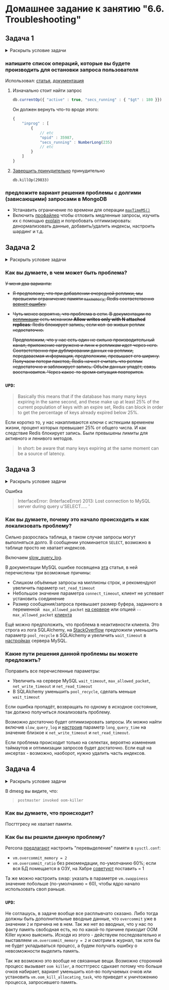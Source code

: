 # Домашнее задание к занятию "6.6. Troubleshooting"

## Задача 1

<details>
<summary>Раскрыть условие задачи</summary>

> Перед выполнением задания ознакомьтесь с документацией по [администрированию MongoDB](https://docs.mongodb.com/manual/administration/).
>
> Пользователь (разработчик) написал в канал поддержки, что у него уже 3 минуты происходит CRUD операция в MongoDB и её нужно прервать.
>
> Вы как инженер поддержки решили произвести данную операцию:
> - напишите список операций, которые вы будете производить для остановки запроса пользователя
> - предложите вариант решения проблемы с долгими (зависающими) запросами в MongoDB

</details>

### напишите список операций, которые вы будете производить для остановки запроса пользователя
Использовал: [статья](https://blog.mlab.com/2014/02/mongodb-currentop-killop/), [документация](https://www.mongodb.com/docs/v4.2/reference/method/db.currentOp/)

1. Изначально стоит найти запрос
   ```js
   db.currentOp({ "active" : true, "secs_running" : { "$gt" : 180 }})
   ```
   Он должен вернуть что-то вроде этого:
   ```js
   {
       "inprog" : [
           {
               // etc
               "opid" : 35987,
               "secs_running" : NumberLong(235)
               // etc
           }
       ]
   }
   ```
1. [Завершить принудительно](https://docs.mongodb.com/manual/tutorial/terminate-running-operations/#killop) принудительно
   ```
   db.killOp(29833)
   ```

### предложите вариант решения проблемы с долгими (зависающими) запросами в MongoDB

- Устанавить ограничение по времени для операции [`maxTimeMS()`](https://docs.mongodb.com/manual/tutorial/terminate-running-operations/#maxtimems)
- Включить [профайлер](https://docs.mongodb.com/manual/tutorial/manage-the-database-profiler/) чтобы отловить медленные запросы, изучить их с помощью [explain](https://docs.mongodb.com/manual/reference/explain-results/#executionstats) и попробовать оптимизировать: денормализовать данные, добавить/удалить индексы, настроить шардинг и т.д.

## Задача 2

<details>
<summary>Раскрыть условие задачи</summary>

> Перед выполнением задания познакомьтесь с документацией по [Redis latency troobleshooting](https://redis.io/topics/latency).
>
> Вы запустили инстанс Redis для использования совместно с сервисом, который использует механизм TTL.
> Причем отношение количества записанных key-value значений к количеству истёкших значений есть величина постоянная и увеличивается пропорционально количеству реплик сервиса.
>
> При масштабировании сервиса до N реплик вы увидели, что:
> - сначала рост отношения записанных значений к истекшим
> - Redis блокирует операции записи
>
> Как вы думаете, в чем может быть проблема?

</details>

### Как вы думаете, в чем может быть проблема?

~~У меня два варианта:~~

* ~~Я предположу, что при добавлении очередной реплики, мы превысили ограничение памяти `maxmemory`, Redis соответственно [вернет ошибку](https://redis.io/topics/faq).~~

* ~~Чуть менее вероятно, что проблема в сети. В документации по [репликации](https://redis.io/topics/replication) есть механизм **Allow writes only with N attached replicas**: Redis блокирует запись, если кол-во живых реплик недостаточно.~~

  ~~Предположим, что у нас есть один не сильно производительный канал, приложение нагружено и линк к репликам идет через него. Соответственно при дублировании данных на реплики, передаваемая информация, предположим, превышает его ширину. Получаем потери пакетов, Redis начнет считать что реплик недостаточно и заблокирует запись.
  Объём данных упадёт, связь восстановится. Через какое-то время ситуация повторится.~~

### `UPD`: 
> Basically this means that if the database has many many keys expiring in the same second, and these make up at least 25% of the current population of keys with an expire set, Redis can block in order to get the percentage of keys already expired below 25%.

Если коротко то, у нас накапливаются ключи с истекшим временем жизни, процент которых превышает 25% от общего числа. И как следствие Redis блокирует запись. Были превышены лимиты для активного и ленивого методов.

> In short: be aware that many keys expiring at the same moment can be a source of latency.

## Задача 3

<details>
<summary>Раскрыть условие задачи</summary>

> Перед выполнением задания познакомьтесь с документацией по [Common Mysql errors](https://dev.mysql.com/doc/refman/8.0/en/common-errors.html).
>
> Вы подняли базу данных MySQL для использования в гис-системе. При росте количества записей, в таблицах базы, пользователи начали жаловаться на ошибки вида:
> ```python
> InterfaceError: (InterfaceError) 2013: Lost connection to MySQL server during query u'SELECT..... '
> ```
>
> Как вы думаете, почему это начало происходить и как локализовать проблему?
>
> Какие пути решения данной проблемы вы можете предложить?

</details>

Ошибка

> InterfaceError: (InterfaceError) 2013: Lost connection to MySQL server during query u'SELECT..... '

### Как вы думаете, почему это начало происходить и как локализовать проблему?

Сильно разрослась таблица, в таком случае запросы могут выполняться долго. В сообщении упоминается `SELECT`, возможно в таблице просто не хватает индексов.

Включаем [slow_query_log](https://dev.mysql.com/_doc_/refman/8.0/en/server-system-variables.html#sysvar_slow_query_log).

В документации MySQL ошибке посвящена [эта](https://dev.mysql.com/doc/refman/8.0/en/error-lost-connection.html) статья, в ней перечислены три возможные причины:
* Слишком объёмные запросы на миллионы строк, и рекомендуют увеличить параметр `net_read_timeout`
* Небольшое значение параметра `connect_timeout`, клиент не успевает установить соединение
* Размер сообщения/запроса превышает размер буфера, заданного в переменной ` max_allowed_packet` [на сервере](https://dev.mysql.com/doc/refman/8.0/en/server-system-variables.html#sysvar_max_allowed_packet) или опцией `--max_allowed_packet` [клиента](https://dev.mysql.com/doc/refman/8.0/en/packet-too-large.html)

Ещё можно предположить, что проблема в неактивности клиента. Это строга из лога SQLAlchemy, на [StackOverflow](https://stackoverflow.com/questions/29755228/sqlalchemy-mysql-lost-connection-to-mysql-server-during-query) предложили уменьшить параметр `pool_recycle` в SQLAlchemy и увеличить `wait_timeout` в [настройках](https://dev.mysql.com/doc/refman/5.6/en/server-system-variables.html#sysvar_wait_timeout) сервера MySQL.

### Какие пути решения данной проблемы вы можете предложить?

Поправить все перечисленные параметры:
* Увеличить на сервере MySQL `wait_timeout`, `max_allowed_packet`, `net_write_timeout` и `net_read_timeout`
* В SQLAlchemy уменьшить `pool_recycle`, сделать меньше `wait_timeout`

Если ошибка пропадёт, возвращать по одному в исходное состояние, так должно получиться локализовать проблему.

Возможно достаточно будет оптимизировать запросы. Их можно найти включив `slow_query_log` и [настроив](https://dev.mysql.com/doc/refman/8.0/en/server-system-variables.html#sysvar_long_query_time) параметр `long_query_time` на значение близкое к `net_write_timeout` и `net_read_timeout`.

Если проблема происходит только на селектах, вероятно изменения таймаутов и оптимизации запросов будет достаточно. Если ещё на инсертах - возможно, наоборот, нужно удалить часть индексов.

## Задача 4

<details>
<summary>Раскрыть условие задачи</summary>

> Перед выполнением задания ознакомтесь со статьей [Common PostgreSQL errors](https://www.percona.com/blog/2020/06/05/10-common-postgresql-errors/) из блога Percona.
>
> Вы решили перевести гис-систему из задачи 3 на PostgreSQL, так как прочитали в документации, что эта СУБД работает с большим объемом данных лучше, чем MySQL.
>
> После запуска пользователи начали жаловаться, что СУБД время от времени становится недоступной. В dmesg вы видите, что:
>
> `postmaster invoked oom-killer`
>
> Как вы думаете, что происходит?
>
> Как бы вы решили данную проблему?

</details>

В dmesg вы видите, что:
>
> `postmaster invoked oom-killer`

### Как вы думаете, что происходит?

Посгтгресу не хватает памяти.

### Как бы вы решили данную проблему?

Percona [предлагают](https://www.percona.com/blog/2019/08/02/out-of-memory-killer-or-savior/) настроить "перевыделение" памяти в `sysctl.conf`:
* `vm.overcommit_memory = 2`
* `vm.overcommit_ratio` без рекомендации, по-умолчанию 60%; если вся БД помещается в ОЗУ, на Хабре [советуют](https://habr.com/ru/company/southbridge/blog/464245/) поставить = 1

Та же можно настроить swap: указать в параметре `vm.swappiness` значение побольше (по-умолчанию = 60), чтобы ядро начало использовать своп раньше.

### `UPD`:
Не соглашусь, в задаче вообще все расплывчато сказано. Либо тогда должны быть дополнительные вводные данные, что `overcommit` уже в значении `2` и причина не в нем. Так же нет во вводных, что у нас по факту память свободная есть, но по какой-то причине приходит OOM Killer нужно выяснить. Исходя из этого - действуем последовательно и выставляем `vm.overcommit_memory = 2` и смотрим в журнал, так хотя бы не будет укладываться процесс, а будем получать ошибку о невозможности выделить память.

Так же возможно это вообще не связанные вещи. Возможно сторонний процесс вызывает `oom killer`, а посттгресс сдыхает потому что больше очков набирает, вариант уменьшить кол-во получаемых очков или установить `vm.oom_kill_allocating_task`, что приведет к уничтожению процесса, запросившего память. 